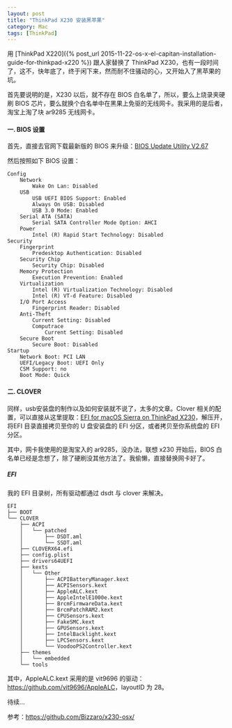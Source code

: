 ```yaml
---
layout: post
title: "ThinkPad X230 安装黑苹果"
category: Mac
tags: [ThinkPad]
---
```


用 [ThinkPad X220]({% post_url 2015-11-22-os-x-el-capitan-installation-guide-for-thinkpad-x220 %}) 跟人家替换了 ThinkPad X230，也有一段时间了，这不，快年底了，终于闲下来，然而耐不住骚动的心，又开始入了黑苹果的坑。

首先要说明的是，X230 以后，就不存在 BIOS 白名单了，所以，要么上烧录夹硬刷 BIOS 芯片，要么就换个白名单中在黑果上免驱的无线网卡。我采用的是后者，淘宝上淘了块 ar9285 无线网卡。

#### 一. BIOS 设置

<!-- more -->

首先，直接去官网下载最新版的 BIOS 来升级：[BIOS Update Utility V2.67](http://support.lenovo.com/us/zh/products/Laptops-and-netbooks/ThinkPad-X-Series-laptops/ThinkPad-X230/downloads/DS029187)

然后按照如下 BIOS 设置：

```
Config
    Network
        Wake On Lan: Disabled
    USB
        USB UEFI BIOS Support: Enabled
        Always On USB: Disabled
        USB 3.0 Mode: Enabled
    Serial ATA (SATA)
        Serial SATA Controller Mode Option: AHCI
    Power
        Intel (R) Rapid Start Technology: Disabled
Security
    Fingerprint
        Predesktop Authentication: Disabled
    Security Chip
        Security Chip: Disabled
    Memory Protection
        Execution Prevention: Enabled
    Virtualization
        Intel (R) Virtualization Technology: Disabled
        Intel (R) VT-d Feature: Disabled
    I/O Port Access
        Fingerprint Reader: Disabled
    Anti-Theft
        Current Setting: Disabled
        Computrace
            Current Setting: Disabled
    Secure Boot
        Secure Boot: Disabled
Startup
    Network Boot: PCI LAN
    UEFI/Legacy Boot: UEFI Only
    CSM Support: no
    Boot Mode: Quick
```

#### 二. CLOVER

同样，usb安装盘的制作以及如何安装就不说了，太多的文章。Clover 相关的配置，可以直接从这里提取：[EFI for macOS Sierra on ThinkPad X230](https://pan.baidu.com/s/1o8npY8E)，解压开，将EFI 目录直接拷贝至你的 U 盘安装盘的 EFI 分区，或者拷贝至你系统盘的 EFI 分区。

其中，网卡我使用的是淘宝入的 ar9285，没办法，联想 x230 开始后，BIOS 白名单已经是念想了，除了硬刷没其他方法了。我偷懒，直接替换网卡好了。

##### EFI

我的 EFI 目录树，所有驱动都通过 dsdt 与 clover 来解决。

```
EFI
├── BOOT
└── CLOVER
    ├── ACPI
    │   └── patched
    │       ├── DSDT.aml
    │       └── SSDT.aml
    ├── CLOVERX64.efi
    ├── config.plist
    ├── drivers64UEFI
    ├── kexts
    │   └── Other
    │       ├── ACPIBatteryManager.kext
    │       ├── ACPISensors.kext
    │       ├── AppleALC.kext
    │       ├── AppleIntelE1000e.kext
    │       ├── BrcmFirmwareData.kext
    │       ├── BrcmPatchRAM2.kext
    │       ├── CPUSensors.kext
    │       ├── FakeSMC.kext
    │       ├── GPUSensors.kext
    │       ├── IntelBacklight.kext
    │       ├── LPCSensors.kext
    │       └── VoodooPS2Controller.kext
    ├── themes
    │   └── embedded
    └── tools
```

其中，AppleALC.kext 采用的是 vit9696 的驱动：<https://github.com/vit9696/AppleALC>，layoutID 为 28。

待续...

参考：<https://github.com/Bizzaro/x230-osx/>
